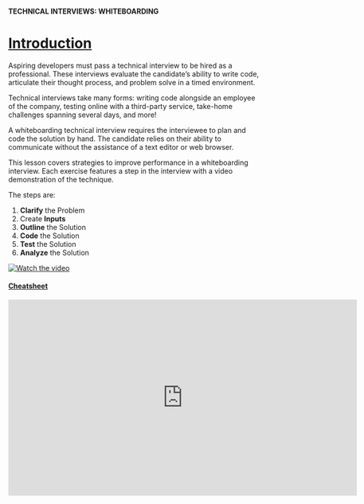 #### TECHNICAL INTERVIEWS: WHITEBOARDING

# [Introduction](https://www.codecademy.com/courses/technical-interview-practice-python/lessons/technical-interview-wb/exercises/technical-interview-wb-intro)

Aspiring developers must pass a technical interview to be hired as a professional. 
These interviews evaluate the candidate’s ability to write code, articulate their thought process, and problem solve in a timed environment.

Technical interviews take many forms: 
writing code alongside an employee of the company, 
testing online with a third-party service, 
take-home challenges spanning several days, 
and more!

A whiteboarding technical interview requires the interviewee to plan and code the solution by hand. 
The candidate relies on their ability to communicate without the assistance of a text editor or web browser.

This lesson covers strategies to improve performance in a whiteboarding interview. 
Each exercise features a step in the interview with a video demonstration of the technique.

The steps are:
1. **Clarify** the Problem
2. Create **Inputs**
3. **Outline** the Solution
4. **Code** the Solution
5. **Test** the Solution
6. **Analyze** the Solution

[![Watch the video](https://img.youtube.com/vi/T-D1KVIuvjA/maxresdefault.jpg)](https://www.youtube.com/watch?v=SgAVxPV9JVk)

#### [Cheatsheet](https://www.codecademy.com/learn/technical-interview-practice-python/modules/technical-interviews-whiteboarding/cheatsheet)

<iframe width="700" height="394" src="https://www.youtube.com/embed/SgAVxPV9JVk" title="YouTube video player" frameborder="0" allow="accelerometer; autoplay; clipboard-write; encrypted-media; gyroscope; picture-in-picture" allowfullscreen></iframe>





